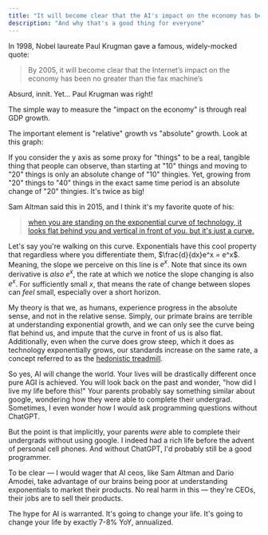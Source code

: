 ```yaml
---
title: "It will become clear that the AI's impact on the economy has been no greater than the fax machine’s"
description: "And why that's a good thing for everyone"
---
```


In 1998, Nobel laureate Paul Krugman gave a famous, widely-mocked quote:

> By 2005, it will become clear that the Internet’s impact on the economy has been no greater than the fax machine’s

Absurd, innit. Yet... Paul Krugman was right!

The simple way to measure the "impact on the economy" is through real GDP growth.

The important element is "relative" growth vs "absolute" growth. Look at this graph:

If you consider the y axis as some proxy for "things" to be a real, tangible thing that people can observe, than starting at "10" things and moving to "20" things is only an absolute change of "10" thingies. Yet, growing from "20" things to "40" things in the exact same time period is an absolute change of "20" thingies. It's twice as big!

Sam Altman said this in 2015, and I think it's my favorite quote of his:

> [when you are standing on the exponential curve of technology, it looks flat behind you and vertical in front of you. but it's just a curve.](https://x.com/sama/status/628997336719474688)

Let's say you're walking on this curve. Exponentials have this cool property that regardless where you differentiate them, $\frac{d}{dx}e^x = e^x$. Meaning, the slope we perceive on this line is $e^x$. Note that since its own derivative is _also_ $e^x$, the rate at which we notice the slope changing is also $e^x$. For sufficiently small $x$, that means the rate of change between slopes can _feel_ small, especially over a short horizon.

My theory is that we, as humans, experience progress in the absolute sense, and not in the relative sense. Simply, our primate brains are terrible at understanding exponential growth, and we can only see the curve being flat behind us, and impute that the curve in front of us is also flat. Additionally, even when the curve does grow steep, which it does as technology exponentially grows, our standards increase on the same rate, a concept referred to as the [hedonistic treadmill](https://en.wikipedia.org/wiki/Hedonic_treadmill).

So yes, AI will change the world. Your lives will be drastically different once pure AGI is achieved. You will look back on the past and wonder, "how did I live my life before this!" Your parents probably say something similar about google, wondering how they were able to complete their undergrad. Sometimes, I even wonder how I would ask programming questions without ChatGPT.

But the point is that implicitly, your parents _were_ able to complete their undergrads without using google. I indeed had a rich life before the advent of personal cell phones. And without ChatGPT, I'd probably still be a good programmer. 

To be clear — I would wager that AI ceos, like Sam Altman and Dario Amodei, take advantage of our brains being poor at understanding exponentials to market their products. No real harm in this — they're CEOs, their jobs are to sell their products. 

The hype for AI is warranted. It's going to change your life. It's going to change your life by exactly 7-8% YoY, annualized.